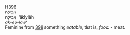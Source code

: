 <body>
  <p>H396<br>  אכילה  <br> אֲכִילָה  ‎  ‘ăkı̂ylâh  <br><i>ak-ee-law‘ </i><br>Feminine from <a href="h0398.htm">398</a>  something <i>eatable</i>, that is, <i>food: - </i>meat.<br></p>
 </body>